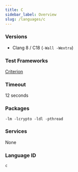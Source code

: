 ```yaml
---
title: C
sidebar_label: Overview
slug: /languages/c
---
```



### Versions

- Clang 8 / C18 (`-Wall -Wextra`)

### Test Frameworks
[Criterion](https://criterion.readthedocs.io/en/master/)

### Timeout
12 seconds

### Packages

`-lm -lcrypto -ldl -pthread`

### Services
None

### Language ID

`c`
